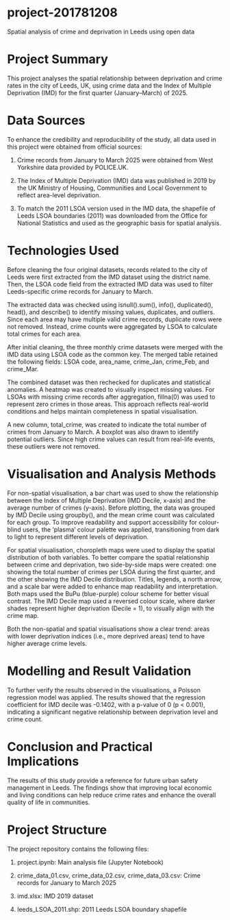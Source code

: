 # project-201781208
Spatial analysis of crime and deprivation in Leeds using open data

# Project Summary
This project analyses the spatial relationship between deprivation and crime rates in the city of Leeds, UK, using crime data and the Index of Multiple Deprivation (IMD) for the first quarter (January–March) of 2025.

# Data Sources
To enhance the credibility and reproducibility of the study, all data used in this project were obtained from official sources:

1. Crime records from January to March 2025 were obtained from West Yorkshire data provided by POLICE.UK.

2. The Index of Multiple Deprivation (IMD) data was published in 2019 by the UK Ministry of Housing, Communities and Local Government to reflect area-level deprivation.

3. To match the 2011 LSOA version used in the IMD data, the shapefile of Leeds LSOA boundaries (2011) was downloaded from the Office for National Statistics and used as the geographic basis for spatial analysis.

# Technologies Used
Before cleaning the four original datasets, records related to the city of Leeds were first extracted from the IMD dataset using the district name. Then, the LSOA code field from the extracted IMD data was used to filter Leeds-specific crime records for January to March.

The extracted data was checked using isnull().sum(), info(), duplicated(), head(), and describe() to identify missing values, duplicates, and outliers. Since each area may have multiple valid crime records, duplicate rows were not removed. Instead, crime counts were aggregated by LSOA to calculate total crimes for each area.

After initial cleaning, the three monthly crime datasets were merged with the IMD data using LSOA code as the common key. The merged table retained the following fields: LSOA code, area_name, crime_Jan, crime_Feb, and crime_Mar.

The combined dataset was then rechecked for duplicates and statistical anomalies. A heatmap was created to visually inspect missing values. For LSOAs with missing crime records after aggregation, fillna(0) was used to represent zero crimes in those areas. This approach reflects real-world conditions and helps maintain completeness in spatial visualisation.

A new column, total_crime, was created to indicate the total number of crimes from January to March. A boxplot was also drawn to identify potential outliers. Since high crime values can result from real-life events, these outliers were not removed.

# Visualisation and Analysis Methods
For non-spatial visualisation, a bar chart was used to show the relationship between the Index of Multiple Deprivation (IMD Decile, x-axis) and the average number of crimes (y-axis). Before plotting, the data was grouped by IMD Decile using groupby(), and the mean crime count was calculated for each group. To improve readability and support accessibility for colour-blind users, the ‘plasma’ colour palette was applied, transitioning from dark to light to represent different levels of deprivation.

For spatial visualisation, choropleth maps were used to display the spatial distribution of both variables. To better compare the spatial relationship between crime and deprivation, two side-by-side maps were created: one showing the total number of crimes per LSOA during the first quarter, and the other showing the IMD Decile distribution. Titles, legends, a north arrow, and a scale bar were added to enhance map readability and interpretation. Both maps used the BuPu (blue-purple) colour scheme for better visual contrast. The IMD Decile map used a reversed colour scale, where darker shades represent higher deprivation (Decile = 1), to visually align with the crime map.

Both the non-spatial and spatial visualisations show a clear trend: areas with lower deprivation indices (i.e., more deprived areas) tend to have higher average crime levels.

# Modelling and Result Validation
To further verify the results observed in the visualisations, a Poisson regression model was applied. The results showed that the regression coefficient for IMD decile was -0.1402, with a p-value of 0 (p < 0.001), indicating a significant negative relationship between deprivation level and crime count.

# Conclusion and Practical Implications
The results of this study provide a reference for future urban safety management in Leeds. The findings show that improving local economic and living conditions can help reduce crime rates and enhance the overall quality of life in communities.

# Project Structure
The project repository contains the following files:

1. project.ipynb: Main analysis file (Jupyter Notebook)

2. crime_data_01.csv, crime_data_02.csv, crime_data_03.csv: Crime records for January to March 2025

3. imd.xlsx: IMD 2019 dataset

4. leeds_LSOA_2011.shp: 2011 Leeds LSOA boundary shapefile
